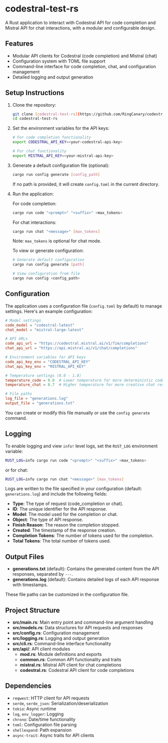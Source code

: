 # codestral-test-rs

A Rust application to interact with Codestral API for code completion and Mistral API for chat interactions, with a modular and configurable design.

## Features
- Modular API clients for Codestral (code completion) and Mistral (chat)
- Configuration system with TOML file support
- Command-line interface for code completion, chat, and configuration management
- Detailed logging and output generation

## Setup Instructions
1. Clone the repository:
   ```bash
   git clone [codestral-test-rs](https://github.com/RingCanary/codestral-test-rs.git)
   cd codestral-test-rs
   ```

2. Set the environment variables for the API keys:
   ```bash
   # For code completion functionality
   export CODESTRAL_API_KEY=<your-codestral-api-key>
   
   # For chat functionality
   export MISTRAL_API_KEY=<your-mistral-api-key>
   ```

3. Generate a default configuration file (optional):
   ```bash
   cargo run config generate [config_path]
   ```
   If no path is provided, it will create `config.toml` in the current directory.

4. Run the application:
   
   For code completion:
   ```bash
   cargo run code "<prompt>" "<suffix>" <max_tokens>
   ```
   
   For chat interactions:
   ```bash
   cargo run chat "<message>" [max_tokens]
   ```
   Note: `max_tokens` is optional for chat mode.
   
   To view or generate configuration:
   ```bash
   # Generate default configuration
   cargo run config generate [path]
   
   # View configuration from file
   cargo run config <config_path>
   ```

## Configuration
The application uses a configuration file (`config.toml` by default) to manage settings. Here's an example configuration:

```toml
# Model settings
code_model = "codestral-latest"
chat_model = "mistral-large-latest"

# API URLs
code_api_url = "https://codestral.mistral.ai/v1/fim/completions"
chat_api_url = "https://api.mistral.ai/v1/chat/completions"

# Environment variables for API keys
code_api_key_env = "CODESTRAL_API_KEY"
chat_api_key_env = "MISTRAL_API_KEY"

# Temperature settings (0.0 - 1.0)
temperature_code = 0.0  # Lower temperature for more deterministic code generation
temperature_chat = 0.7  # Higher temperature for more creative chat responses

# File paths
log_file = "generations.log"
output_file = "generations.txt"
```

You can create or modify this file manually or use the `config generate` command.

## Logging
To enable logging and view `info!` level logs, set the `RUST_LOG` environment variable:
```bash
RUST_LOG=info cargo run code "<prompt>" "<suffix>" <max_tokens>
```

or for chat:
```bash
RUST_LOG=info cargo run chat "<message>" [max_tokens]
```

Logs are written to the file specified in your configuration (default: `generations.log`) and include the following fields:
- **Type**: The type of request (code_completion or chat).
- **ID**: The unique identifier for the API response.
- **Model**: The model used for the completion or chat.
- **Object**: The type of API response.
- **Finish Reason**: The reason the completion stopped.
- **Created**: The timestamp of the response creation.
- **Completion Tokens**: The number of tokens used for the completion.
- **Total Tokens**: The total number of tokens used.

## Output Files
- **generations.txt** (default): Contains the generated content from the API responses, separated by `---`.
- **generations.log** (default): Contains detailed logs of each API response with timestamps.

These file paths can be customized in the configuration file.

## Project Structure
- **src/main.rs**: Main entry point and command-line argument handling
- **src/models.rs**: Data structures for API requests and responses
- **src/config.rs**: Configuration management
- **src/logging.rs**: Logging and output generation
- **src/cli.rs**: Command-line interface functionality
- **src/api/**: API client modules
  - **mod.rs**: Module definitions and exports
  - **common.rs**: Common API functionality and traits
  - **mistral.rs**: Mistral API client for chat completions
  - **codestral.rs**: Codestral API client for code completions

## Dependencies
- `reqwest`: HTTP client for API requests
- `serde`, `serde_json`: Serialization/deserialization
- `tokio`: Async runtime
- `log`, `env_logger`: Logging
- `chrono`: Date/time functionality
- `toml`: Configuration file parsing
- `shellexpand`: Path expansion
- `async-trait`: Async traits for API clients
